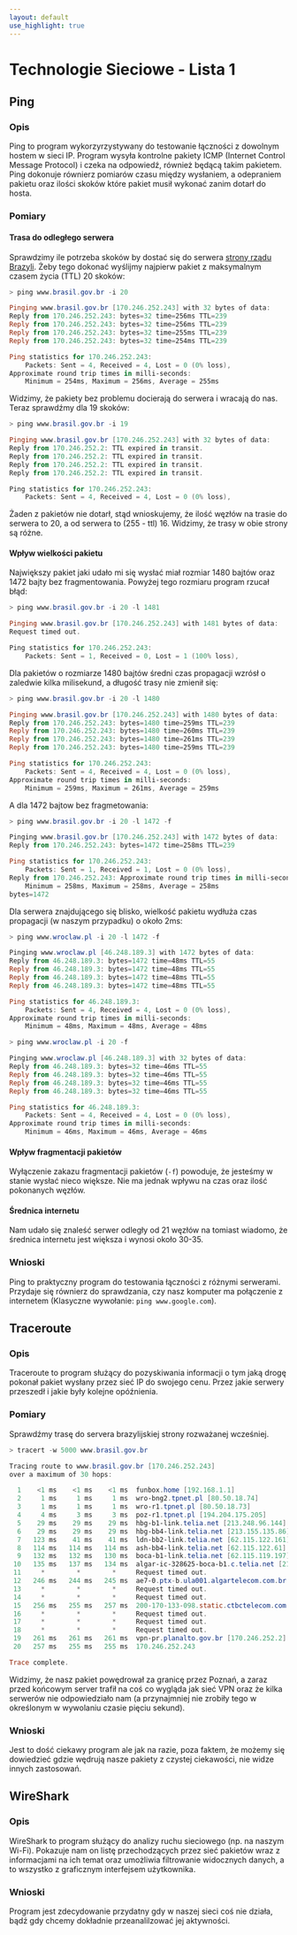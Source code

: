 ```yaml
---
layout: default
use_highlight: true
---
```


# Technologie Sieciowe - Lista 1

## Ping

### Opis

Ping to program wykorzyrzystywany do testowanie łączności z dowolnym hostem w sieci IP. Program wysyła kontrolne pakiety ICMP (Internet Control Message Protocol) i czeka na odpowiedź, również będącą takim pakietem. Ping dokonuje równierz pomiarów czasu między wysłaniem, a odepraniem pakietu oraz ilości skoków które pakiet musił wykonać zanim dotarł do hosta.

### Pomiary

#### Trasa do odległego serwera

Sprawdzimy ile potrzeba skoków by dostać się do serwera [strony rządu Brazyli](https://www.brasil.gov.br/). Żeby tego dokonać wyślijmy najpierw pakiet z maksymalnym czasem życia (TTL) 20 skoków:

```powershell
> ping www.brasil.gov.br -i 20

Pinging www.brasil.gov.br [170.246.252.243] with 32 bytes of data:
Reply from 170.246.252.243: bytes=32 time=256ms TTL=239
Reply from 170.246.252.243: bytes=32 time=256ms TTL=239
Reply from 170.246.252.243: bytes=32 time=255ms TTL=239
Reply from 170.246.252.243: bytes=32 time=254ms TTL=239

Ping statistics for 170.246.252.243:
    Packets: Sent = 4, Received = 4, Lost = 0 (0% loss),
Approximate round trip times in milli-seconds:
    Minimum = 254ms, Maximum = 256ms, Average = 255ms
```

Widzimy, że pakiety bez problemu docierają do serwera i wracają do nas. Teraz sprawdźmy dla 19 skoków:

```powershell
> ping www.brasil.gov.br -i 19

Pinging www.brasil.gov.br [170.246.252.243] with 32 bytes of data:
Reply from 170.246.252.2: TTL expired in transit.
Reply from 170.246.252.2: TTL expired in transit.
Reply from 170.246.252.2: TTL expired in transit.
Reply from 170.246.252.2: TTL expired in transit.

Ping statistics for 170.246.252.243:
    Packets: Sent = 4, Received = 4, Lost = 0 (0% loss),
```

Żaden z pakietów nie dotarł, stąd wnioskujemy, że ilość węzłów na trasie do serwera to 20, a od serwera to (255 - ttl) 16. Widzimy, że trasy w obie strony są różne.

#### Wpływ wielkości pakietu

Największy pakiet jaki udało mi się wysłać miał rozmiar 1480 bajtów oraz 1472 bajty bez fragmentowania. Powyżej tego rozmiaru program rzucał błąd:

```powershell
> ping www.brasil.gov.br -i 20 -l 1481

Pinging www.brasil.gov.br [170.246.252.243] with 1481 bytes of data:
Request timed out.

Ping statistics for 170.246.252.243:
    Packets: Sent = 1, Received = 0, Lost = 1 (100% loss),
```

Dla pakietów o rozmiarze 1480 bajtów średni czas propagacji wzrósł o zaledwie kilka milisekund, a długość trasy nie zmienił się:

```powershell
> ping www.brasil.gov.br -i 20 -l 1480

Pinging www.brasil.gov.br [170.246.252.243] with 1480 bytes of data:
Reply from 170.246.252.243: bytes=1480 time=259ms TTL=239
Reply from 170.246.252.243: bytes=1480 time=260ms TTL=239
Reply from 170.246.252.243: bytes=1480 time=261ms TTL=239
Reply from 170.246.252.243: bytes=1480 time=259ms TTL=239

Ping statistics for 170.246.252.243:
    Packets: Sent = 4, Received = 4, Lost = 0 (0% loss),
Approximate round trip times in milli-seconds:
    Minimum = 259ms, Maximum = 261ms, Average = 259ms
```

A dla 1472 bajtow bez fragmetowania:

```powershell
> ping www.brasil.gov.br -i 20 -l 1472 -f

Pinging www.brasil.gov.br [170.246.252.243] with 1472 bytes of data:
Reply from 170.246.252.243: bytes=1472 time=258ms TTL=239

Ping statistics for 170.246.252.243:
    Packets: Sent = 1, Received = 1, Lost = 0 (0% loss),
Reply from 170.246.252.243: Approximate round trip times in milli-seconds:
    Minimum = 258ms, Maximum = 258ms, Average = 258ms
bytes=1472
```

Dla serwera znajdującego się blisko, wielkość pakietu wydłuża czas propagacji (w naszym przypadku) o około 2ms:

```powershell
> ping www.wroclaw.pl -i 20 -l 1472 -f

Pinging www.wroclaw.pl [46.248.189.3] with 1472 bytes of data:
Reply from 46.248.189.3: bytes=1472 time=48ms TTL=55
Reply from 46.248.189.3: bytes=1472 time=48ms TTL=55
Reply from 46.248.189.3: bytes=1472 time=48ms TTL=55
Reply from 46.248.189.3: bytes=1472 time=48ms TTL=55

Ping statistics for 46.248.189.3:
    Packets: Sent = 4, Received = 4, Lost = 0 (0% loss),
Approximate round trip times in milli-seconds:
    Minimum = 48ms, Maximum = 48ms, Average = 48ms
```

```powershell
> ping www.wroclaw.pl -i 20 -f

Pinging www.wroclaw.pl [46.248.189.3] with 32 bytes of data:
Reply from 46.248.189.3: bytes=32 time=46ms TTL=55
Reply from 46.248.189.3: bytes=32 time=46ms TTL=55
Reply from 46.248.189.3: bytes=32 time=46ms TTL=55
Reply from 46.248.189.3: bytes=32 time=46ms TTL=55

Ping statistics for 46.248.189.3:
    Packets: Sent = 4, Received = 4, Lost = 0 (0% loss),
Approximate round trip times in milli-seconds:
    Minimum = 46ms, Maximum = 46ms, Average = 46ms
```

#### Wpływ fragmentacji pakietów

Wyłączenie zakazu fragmentacji pakietów (`-f`) powoduje, że jesteśmy w stanie wysłać nieco większe. Nie ma jednak wpływu na czas oraz ilość pokonanych węzłów.

#### Średnica internetu

Nam udało się znaleść serwer odległy od 21 węzłów na tomiast wiadomo, że średnica internetu jest większa i wynosi około 30-35.

### Wnioski

Ping to praktyczny program do testowania łączności z różnymi serwerami. Przydaje się równierz do sprawdzania, czy nasz komputer ma połączenie z internetem (Klasyczne wywołanie: `ping www.google.com`).

## Traceroute

### Opis

Traceroute to program służący do pozyskiwania informacji o tym jaką drogę pokonał pakiet wysłany przez sieć IP do swojego cenu. Przez jakie serwery przeszedł i jakie były kolejne opóźnienia.

### Pomiary

Sprawdźmy trasę do servera brazylijskiej strony rozważanej wcześniej.

```powershell
> tracert -w 5000 www.brasil.gov.br

Tracing route to www.brasil.gov.br [170.246.252.243]
over a maximum of 30 hops:

  1    <1 ms    <1 ms    <1 ms  funbox.home [192.168.1.1]
  2     1 ms     1 ms     1 ms  wro-bng2.tpnet.pl [80.50.18.74]
  3     1 ms     1 ms     1 ms  wro-r1.tpnet.pl [80.50.18.73]
  4     4 ms     3 ms     3 ms  poz-r1.tpnet.pl [194.204.175.205]
  5    29 ms    29 ms    29 ms  hbg-b1-link.telia.net [213.248.96.144]
  6    29 ms    29 ms    29 ms  hbg-bb4-link.telia.net [213.155.135.86]
  7   123 ms    41 ms    41 ms  ldn-bb2-link.telia.net [62.115.122.161]
  8   114 ms   114 ms   114 ms  ash-bb4-link.telia.net [62.115.122.61]
  9   132 ms   132 ms   130 ms  boca-b1-link.telia.net [62.115.119.197]
 10   135 ms   137 ms   134 ms  algar-ic-328625-boca-b1.c.telia.net [213.248.97.149]
 11     *        *        *     Request timed out.
 12   246 ms   244 ms   245 ms  ae7-0.ptx-b.ula001.algartelecom.com.br [170.84.32.5]
 13     *        *        *     Request timed out.
 14     *        *        *     Request timed out.
 15   256 ms   255 ms   257 ms  200-170-133-098.static.ctbctelecom.com.br [200.170.133.98]
 16     *        *        *     Request timed out.
 17     *        *        *     Request timed out.
 18     *        *        *     Request timed out.
 19   261 ms   261 ms   261 ms  vpn-pr.planalto.gov.br [170.246.252.2]
 20   257 ms   255 ms   255 ms  170.246.252.243

Trace complete.
```

Widzimy, że nasz pakiet powędrował za granicę przez Poznań, a zaraz przed końcowym server trafił na coś co wygląda jak sieć VPN oraz że kilka serwerów nie odpowiedziało nam (a przynajmniej nie zrobiły tego w określonym w wywolaniu czasie pięciu sekund).

### Wnioski

Jest to dość ciekawy program ale jak na razie, poza faktem, że możemy się dowiedzieć gdzie wędrują nasze pakiety z czystej ciekawości, nie widze innych zastosowań.

## WireShark

### Opis

WireShark to program służący do analizy ruchu sieciowego (np. na naszym Wi-Fi). Pokazuje nam on listę przechodzących przez sieć pakietów wraz z informacjami na ich temat oraz umożliwia filtrowanie widocznych danych, a to wszystko z graficznym interfejsem użytkownika.

### Wnioski

Program jest zdecydowanie przydatny gdy w naszej sieci coś nie działa, bądź gdy chcemy dokładnie przeanalilzować jej aktywności.
